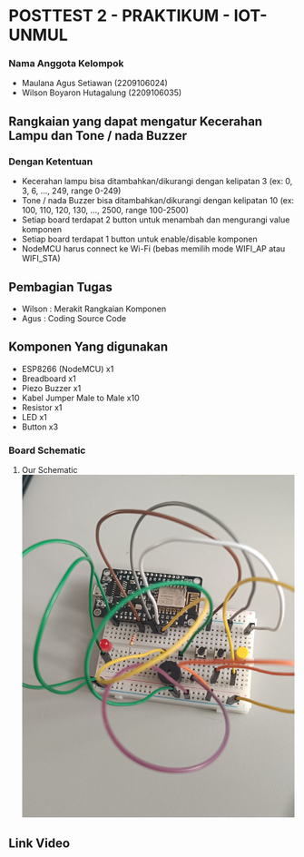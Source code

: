 <h1>POSTTEST 2 - PRAKTIKUM - IOT- UNMUL</h1>
<h3>Nama Anggota Kelompok</h3>
<ul>
  <li>Maulana Agus Setiawan (2209106024)</li>
  <li>Wilson Boyaron Hutagalung (2209106035)</li>
</ul>

<h2>Rangkaian yang dapat mengatur Kecerahan Lampu dan Tone / nada Buzzer</h2>
<h3>Dengan Ketentuan</h3>
<ul>
  <li>Kecerahan lampu bisa ditambahkan/dikurangi dengan kelipatan 3 (ex: 0, 3, 6, ..., 249, range 0-249)</li>
  <li>Tone / nada Buzzer bisa ditambahkan/dikurangi dengan kelipatan 10 (ex: 100, 110, 120, 130, ..., 2500, range 100-2500)</li>
  <li>Setiap board terdapat 2 button untuk menambah dan mengurangi value komponen</li>
  <li>Setiap board terdapat 1 button untuk enable/disable komponen</li>
  <li>NodeMCU harus connect ke Wi-Fi (bebas memilih mode WIFI_AP atau WIFI_STA)</li>
</ul>

<h2>Pembagian Tugas</h2>
<ul>
  <li>Wilson  : Merakit Rangkaian Komponen</li>
  <li>Agus    : Coding Source Code</li>
</ul>

<h2>Komponen Yang digunakan</h2>
<ul>
  <li>ESP8266 (NodeMCU) x1</li>
  <li>Breadboard x1</li>
  <li>Piezo Buzzer x1</li>
  <li>Kabel Jumper Male to Male x10</li>
  <li>Resistor x1</li>
  <li>LED x1</li>
  <li>Button x3</li>
</ul>

<h3>Board Schematic</h3>

1. Our Schematic
![alt text](https://github.com/MaulanaASetiawan/posttest2-praktikum-iot-unmul-2024/blob/main/Schematic.jpg)


<h2>Link Video</h2>
<a href="#"></a>
